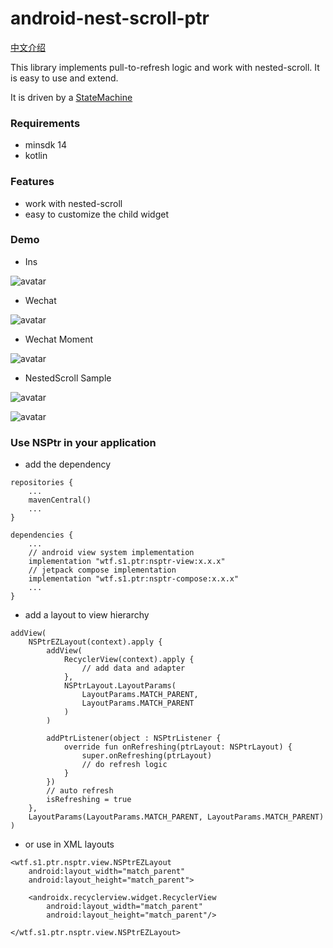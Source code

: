 # android-nest-scroll-ptr

[中文介绍](https://github.com/s1rius/android-nest-scroll-ptr/blob/master/README_CN.md)

This library implements pull-to-refresh logic and work with nested-scroll. It is easy to use and extend.

It is driven by a [StateMachine](https://github.com/Tinder/StateMachine)

### Requirements

- minsdk 14
- kotlin

### Features

- work with nested-scroll
- easy to customize the child widget


### Demo

- Ins

![avatar](doc/ins.gif)

- Wechat

![avatar](doc/wechat.gif)

- Wechat Moment

![avatar](doc/moment.gif)

- NestedScroll Sample

![avatar](doc/tab.gif)

![avatar](doc/nestedscroll.gif)

### Use NSPtr in your application

- add the dependency

```
repositories {
    ...
    mavenCentral()
    ...
}

dependencies {
    ...
    // android view system implementation
    implementation "wtf.s1.ptr:nsptr-view:x.x.x"
    // jetpack compose implementation
    implementation "wtf.s1.ptr:nsptr-compose:x.x.x"
    ...
}
```

- add a layout to view hierarchy

```
addView(
    NSPtrEZLayout(context).apply {
        addView(
            RecyclerView(context).apply {
                // add data and adapter
            },
            NSPtrLayout.LayoutParams(
                LayoutParams.MATCH_PARENT, 
                LayoutParams.MATCH_PARENT
            )
        )

        addPtrListener(object : NSPtrListener {
            override fun onRefreshing(ptrLayout: NSPtrLayout) {
                super.onRefreshing(ptrLayout)
                // do refresh logic
            }
        })
		// auto refresh
		isRefreshing = true
    },
    LayoutParams(LayoutParams.MATCH_PARENT, LayoutParams.MATCH_PARENT)
)
```

- or use in XML layouts

```
<wtf.s1.ptr.nsptr.view.NSPtrEZLayout
    android:layout_width="match_parent"
    android:layout_height="match_parent">

    <androidx.recyclerview.widget.RecyclerView
        android:layout_width="match_parent"
        android:layout_height="match_parent"/>

</wtf.s1.ptr.nsptr.view.NSPtrEZLayout>
```